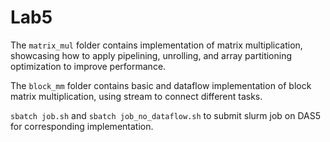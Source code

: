 # Lab5

The `matrix_mul` folder contains implementation of matrix multiplication, showcasing how to apply pipelining, unrolling, and array partitioning optimization to improve performance.

The `block_mm` folder contains basic and dataflow implementation of block matrix multiplication, using stream to connect different tasks.

`sbatch job.sh` and `sbatch job_no_dataflow.sh` to submit slurm job on DAS5 for corresponding implementation. 


